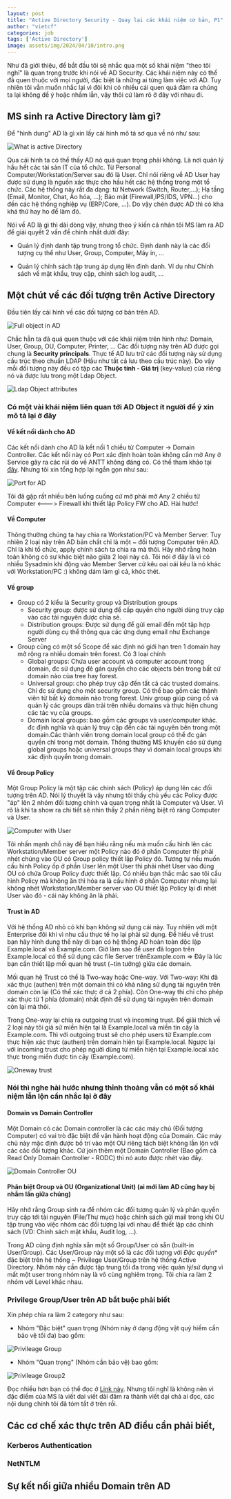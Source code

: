 ```yaml
---
layout: post
title: "Active Directory Security - Quay lại các khái niệm cơ bản, P1"
author: "vietcf"
categories: job
tags: ['Active Directory']
image: assets/img/2024/04/10/intro.png
---
```


Như đã giới thiệu, để bắt đầu tôi sẽ nhắc qua một số khái niệm "theo tôi nghĩ" là quan trọng trước khi nói về AD Security. Các khái niệm này có thể đã quen thuộc với mọi người, đặc biệt là những ai từng làm việc với AD. Tuy nhiên tôi vẫn muốn nhắc lại vì đôi khi có nhiều cái quen quá đâm ra chúng ta lại không để ý hoặc nhầm lẫn, vậy thôi cứ làm rõ ở đây với nhau đi.

## MS sinh ra Active Directory làm gì?

Để "hình dung" AD là gì xin lấy cái hình mô tả sơ qua về nó như sau:

![What is active Directory]( {{site.url}}/assets/img/2024/04/10/0-active-directory.png)

Qua cái hình ta có thể thấy AD nó quá quan trọng phải không. Là nơi quản lý hầu hết các tài sản IT của tổ chức. Từ Personal Computer/Workstation/Server sau đó là User. Chỉ nói riêng về AD User hay được sử dụng là nguồn xác thực cho hầu hết các hệ thống trong một tổ chức. Các hệ thống này rất đa dạng: từ Network (Switch, Router,...); Hạ tầng (Email, Monitor, Chat, Ảo hóa, ...); Bảo mật (Firewall,IPS/IDS, VPN...) cho đến các hệ thống nghiệp vụ (ERP/Core, ...). Do vậy chén được AD thì có kha khá thứ hay ho để làm đó.

Nói về AD là gì thì dài dòng vậy, nhưng theo ý kiến cá nhân tôi MS làm ra AD để giải quyết 2 vấn đề chính nhất dưới đây:

+ Quản lý định danh tập trung trong tổ chức. Định danh này là các đối tượng cụ thể như User, Group, Computer, Máy in, ...

+ Quản lý chính sách tập trung áp dụng lên định danh. Ví dụ như Chính sách về mật khẩu, truy cập, chính sách log audit, ...

## Một chút về các đối tượng trên Active Directory

Đầu tiên lấy cái hình về các đối tượng cơ bản trên AD.

![Full object in AD]( {{site.url}}/assets/img/2024/04/10/01_full_object_in_ad.png)

Chắc hẳn ta đã quá quen thuộc với các khái niệm trên hình như: Domain, User, Group, OU, Computer, Printer, ... Các đối tượng này trên AD được gọi chung là  **Security principals**. Thực tế AD lưu trữ các đối tượng này sử dụng cấu trúc theo chuẩn LDAP (Hầu như tất cả lưu theo cấu trúc này). Do vậy mỗi đối tượng này đều có tập các **Thuộc tính - Giá trị** (key-value) của riêng nó và được lưu trong một Ldap Object.

![Ldap Object attributes]( {{site.url}}/assets/img/2024/04/10/01_ldap_object.png)

### Có một vài khái niệm liên quan tới AD Object ít người để ý xin mô tả lại ở đây

#### Về kết nối dành cho AD
Các kết nối dành cho AD là kết nối 1 chiều từ Computer -> Domain Controller. Các kết nối này có Port xác định hoàn toàn không cần mở Any ở Service gây ra các rủi do về ANTT không đáng có. Có thể tham khảo tại [đây](https://learn.microsoft.com/en-us/troubleshoot/windows-server/active-directory/config-firewall-for-ad-domains-and-trusts). Nhưng tôi xin tổng hợp lại ngắn gọn như sau:

![Port for AD]( {{site.url}}/assets/img/2024/04/10/01-port-for-ad.png)

Tôi đã gặp rất nhiều bên luống cuống cứ mở phải mở Any 2 chiều từ Computer <---> Firewall khi thiết lập Policy FW cho AD. Hài hước!

#### Về Computer
Thông thường chúng ta hay chia ra Workstation/PC và Member Server. Tuy nhiên 2 loại này trên AD bản chất chỉ là một ~ đối tượng Computer trên AD. Chỉ là khi tổ chức, apply chính sách ta chia ra mà thôi. Hãy nhớ rằng hoàn toàn không có sự khác biệt nào giữa 2 loại này cả. Tôi nói ở đây là vì có nhiều Sysadmin khi động vào Member Server cứ kêu oai oái kêu là nó khác với Workstation/PC :) không dám làm gì cả, khóc thét.

#### Về group
- Group có 2 kiểu là Security group và Distribution groups
    + Security group: được sử dụng để cấp quyền cho người dùng truy cập vào các tài nguyên được chia sẻ. 
    + Distribution groups: Được sử dụng để gửi email đến một tập hợp người dùng cụ thể thông qua các ứng dụng email như Exchange Server
- Group cũng có một số Scope để xác định nó giới hạn tren 1 domain hay mở rộng ra nhiều domain trên forest. Có 3 loại chính 
    + Global groups: Chứa user account và computer account trong domain, đc sử dụng đẻ gán quyền cho các objects bên trong bất cứ domain nào của tree hay forest.
    + Universal group: cho phép truy cập đến tất cả các trusted domains. Chỉ đc sử dụng cho một security group. Có thể bao gồm các thành viên từ bất kỳ domain nào trong forest. Univ group giúp củng cố và quản lý các groups dàn trải trên nhiều domains và thực hiện chung các tác vụ của groups.
    + Domain local groups: bao gồm các groups và user/computer khác. đc định nghĩa và quản lý truy cập đến các tài nguyên bên trong một domain.Các thành viên trong domain local group có thể đc gán quyền chỉ trong một domain.
Thông thường MS khuyến cáo sử dụng global groups hoặc universal groups thay vì domain local groups khi xác định quyền trong domain.

#### Về Group Policy
Một Group Policy là một tập các chính sách (Policy) áp dụng lên các đối tượng trên AD. Nói lý thuyết là vậy nhưng tôi thấy chủ yếu các Policy được "áp" lên 2 nhóm đối tượng chính và quan trọng nhất là Computer và User. Vì rõ là khi ta show ra chi tiết sẽ nhìn thấy 2 phần riêng biệt rõ ràng Computer và User.

![Computer with User]( {{site.url}}/assets/img/2024/04/10/04-computer-with-user.png)

Tôi nhấn mạnh chỗ này để bạn hiểu rằng nếu mà muốn cấu hình lên các Workstation/Member server một Policy nào đó ở phần Computer thì phải nhét chúng vào OU có Group policy thiết lập Policy đó. Tương tự nếu muốn cấu hình Policy ốp ở phần User lên một User thì phải nhét User vào đúng OU có chứa Group Policy được thiết lập. Có nhiều bạn thắc mắc sao tôi cấu hình Policy mà không ăn thì hóa ra là cấu hình ở phần Computer nhưng lại không nhét Workstation/Member server vào OU thiết lập Policy lại đi nhét User vào đó - cái này không ăn là phải.

#### Trust in AD
Với hệ thống AD nhỏ có khi bạn không sử dụng cái này. Tuy nhiên với một Enterprise đôi khi vì nhu cầu thực tế họ lại phải sử dụng. Để hiểu về trust bạn hãy hình dung thế này đi bạn có hệ thống AD hoàn toàn độc lập Example.local và Example.com. Giờ làm sao để user đã logon trên Example.local có thể sử dụng các file Server trênExample.com => Đây là lúc bạn cần thiết lập mối quan hệ trust (~tin tưởng) giữa các domain. 

Mối quan hệ Trust có thể là Two-way hoặc One-way. Với Two-way: Khi đã xác thực (authen) trên một domain thì có khả năng sử dụng tài nguyên trên domain còn lại (Có thể xác thực ở cả 2 phía). Còn One-way thì chỉ cho phép xác thực từ 1 phía (domain) nhất định để sử dụng tài nguyên trên domain còn lại mà thôi. 

Trong One-way lại chia ra outgoing trust và incoming trust. Để giải thích về 2 loại này tôi giả sử miền hiện tại là Example.local và miền tin cậy là Example.com. Thì với outgoing trust sẽ cho phép users từ Example.com thực hiện xác thực (authen) trên domain hiện tại Example.local. Ngược lại với incoming trust cho phép người dùng từ miền hiện tại Example.local xác thực trong miền được tin cậy (Example.com).

![Oneway trust]( {{site.url}}/assets/img/2024/04/10/01_oneway_trust.png)

### Nói thì nghe hài hước nhưng thỉnh thoảng vẫn có một số khái niệm lẫn lộn cần nhắc lại ở đây

#### Domain vs Domain Controller
Một Domain có các Domain controller là các các máy chủ (Đối tượng Computer) có vai trò đặc biệt để vận hành hoạt động của Domain. Các máy chủ này mặc định được bố trí vào một OU riêng tách biệt không lẫn lộn với các các đối tượng khác. Cứ join thêm một Domain Controller (Bao gồm cả Read Only Domain Controller - RODC) thì nó auto được nhét vào đây.

![Domain Controller OU]( {{site.url}}/assets/img/2024/04/10/02-domain-controllers.png)

#### Phân biệt Group và OU (Organizational Unit) (ai mới làm AD cũng hay bị nhẫm lần giữa chúng)
Hãy nhớ rằng Group sinh ra để nhóm các đối tượng quản lý và phân quyền truy cập tới tài nguyên (File/Thư mục) hoặc chính sách gửi mail trong khi OU tập trung vào việc nhóm các đối tượng lại với nhau để thiết lập các chính sách (VD: Chính sách mật khẩu, Audit log, ...). 

Trong AD cũng định nghĩa sẵn một số Group/User có sẵn (built-in User/Group). Các User/Group này một số là các đối tượng với *Đặc quyền** đặc biệt trên hệ thống ~ Privilege User/Group trên hệ thống Active Directory. Nhóm này cần được tập trung tối đa trong việc quản lý/sử dụng vì mất một user trong nhóm này là vô cùng nghiêm trọng. Tôi chia ra làm 2 nhóm với Level khác nhau.

### Privilege Group/User trên AD bắt buộc phải biết

Xin phép chia ra làm 2 category như sau:

* Nhóm "Đặc biệt" quan trọng (Nhóm này ở dạng động vật quý hiếm cần bảo vệ tối đa) bao gồm:

![Privileage Group]( {{site.url}}/assets/img/2024/04/10/03-built-in-privilege-user-group.png)

* Nhóm "Quan trọng" (Nhóm cần bảo vệ) bao gồm:

![Privileage Group2]( {{site.url}}/assets/img/2024/04/10/03-built-in-user-group.png)

Đọc nhiều hơn bạn có thể đọc ở [Link này](https://learn.microsoft.com/en-us/windows-server/identity/ad-ds/plan/security-best-practices/appendix-b--privileged-accounts-and-groups-in-active-directory#domain-admins). Nhưng tôi nghĩ là không nên vì đặc điểm của MS là viết dai viết dài đâm ra thành viết dại chả ai đọc, các nội dung chính tôi đã tóm tắt ở trên rồi.

## Các cơ chế xác thực trên AD điều cần phải biết,

### Kerberos Authentication

### NetNTLM 

## Sự kết nối giữa nhiều Domain trên AD





